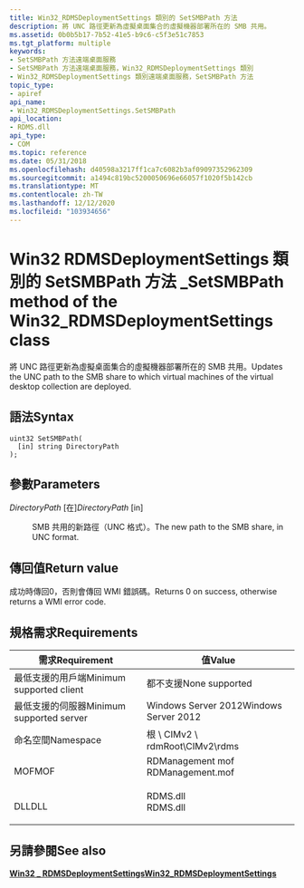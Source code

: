 ```yaml
---
title: Win32_RDMSDeploymentSettings 類別的 SetSMBPath 方法
description: 將 UNC 路徑更新為虛擬桌面集合的虛擬機器部署所在的 SMB 共用。
ms.assetid: 0b0b5b17-7b52-41e5-b9c6-c5f3e51c7853
ms.tgt_platform: multiple
keywords:
- SetSMBPath 方法遠端桌面服務
- SetSMBPath 方法遠端桌面服務，Win32_RDMSDeploymentSettings 類別
- Win32_RDMSDeploymentSettings 類別遠端桌面服務，SetSMBPath 方法
topic_type:
- apiref
api_name:
- Win32_RDMSDeploymentSettings.SetSMBPath
api_location:
- RDMS.dll
api_type:
- COM
ms.topic: reference
ms.date: 05/31/2018
ms.openlocfilehash: d40598a3217ff1ca7c6082b3af09097352962309
ms.sourcegitcommit: a1494c819bc5200050696e66057f1020f5b142cb
ms.translationtype: MT
ms.contentlocale: zh-TW
ms.lasthandoff: 12/12/2020
ms.locfileid: "103934656"
---
```

# <a name="setsmbpath-method-of-the-win32_rdmsdeploymentsettings-class"></a><span data-ttu-id="2525a-106">Win32 RDMSDeploymentSettings 類別的 SetSMBPath 方法 \_</span><span class="sxs-lookup"><span data-stu-id="2525a-106">SetSMBPath method of the Win32\_RDMSDeploymentSettings class</span></span>

<span data-ttu-id="2525a-107">將 UNC 路徑更新為虛擬桌面集合的虛擬機器部署所在的 SMB 共用。</span><span class="sxs-lookup"><span data-stu-id="2525a-107">Updates the UNC path to the SMB share to which virtual machines of the virtual desktop collection are deployed.</span></span>

## <a name="syntax"></a><span data-ttu-id="2525a-108">語法</span><span class="sxs-lookup"><span data-stu-id="2525a-108">Syntax</span></span>


```mof
uint32 SetSMBPath(
  [in] string DirectoryPath
);
```



## <a name="parameters"></a><span data-ttu-id="2525a-109">參數</span><span class="sxs-lookup"><span data-stu-id="2525a-109">Parameters</span></span>

<dl> <dt>

<span data-ttu-id="2525a-110">*DirectoryPath* \[在\]</span><span class="sxs-lookup"><span data-stu-id="2525a-110">*DirectoryPath* \[in\]</span></span>
</dt> <dd>

<span data-ttu-id="2525a-111">SMB 共用的新路徑（UNC 格式）。</span><span class="sxs-lookup"><span data-stu-id="2525a-111">The new path to the SMB share, in UNC format.</span></span>

</dd> </dl>

## <a name="return-value"></a><span data-ttu-id="2525a-112">傳回值</span><span class="sxs-lookup"><span data-stu-id="2525a-112">Return value</span></span>

<span data-ttu-id="2525a-113">成功時傳回0，否則會傳回 WMI 錯誤碼。</span><span class="sxs-lookup"><span data-stu-id="2525a-113">Returns 0 on success, otherwise returns a WMI error code.</span></span>

## <a name="requirements"></a><span data-ttu-id="2525a-114">規格需求</span><span class="sxs-lookup"><span data-stu-id="2525a-114">Requirements</span></span>



| <span data-ttu-id="2525a-115">需求</span><span class="sxs-lookup"><span data-stu-id="2525a-115">Requirement</span></span> | <span data-ttu-id="2525a-116">值</span><span class="sxs-lookup"><span data-stu-id="2525a-116">Value</span></span> |
|-------------------------------------|---------------------------------------------------------------------------------------------|
| <span data-ttu-id="2525a-117">最低支援的用戶端</span><span class="sxs-lookup"><span data-stu-id="2525a-117">Minimum supported client</span></span><br/> | <span data-ttu-id="2525a-118">都不支援</span><span class="sxs-lookup"><span data-stu-id="2525a-118">None supported</span></span><br/>                                                                   |
| <span data-ttu-id="2525a-119">最低支援的伺服器</span><span class="sxs-lookup"><span data-stu-id="2525a-119">Minimum supported server</span></span><br/> | <span data-ttu-id="2525a-120">Windows Server 2012</span><span class="sxs-lookup"><span data-stu-id="2525a-120">Windows Server 2012</span></span><br/>                                                              |
| <span data-ttu-id="2525a-121">命名空間</span><span class="sxs-lookup"><span data-stu-id="2525a-121">Namespace</span></span><br/>                | <span data-ttu-id="2525a-122">根 \\ CIMv2 \\ rdm</span><span class="sxs-lookup"><span data-stu-id="2525a-122">Root\\CIMv2\\rdms</span></span><br/>                                                                |
| <span data-ttu-id="2525a-123">MOF</span><span class="sxs-lookup"><span data-stu-id="2525a-123">MOF</span></span><br/>                      | <dl> <span data-ttu-id="2525a-124"><dt>RDManagement mof</dt></span><span class="sxs-lookup"><span data-stu-id="2525a-124"><dt>RDManagement.mof</dt></span></span> </dl> |
| <span data-ttu-id="2525a-125">DLL</span><span class="sxs-lookup"><span data-stu-id="2525a-125">DLL</span></span><br/>                      | <dl> <span data-ttu-id="2525a-126"><dt>RDMS.dll</dt></span><span class="sxs-lookup"><span data-stu-id="2525a-126"><dt>RDMS.dll</dt></span></span> </dl>         |



## <a name="see-also"></a><span data-ttu-id="2525a-127">另請參閱</span><span class="sxs-lookup"><span data-stu-id="2525a-127">See also</span></span>

<dl> <dt>

[<span data-ttu-id="2525a-128">**Win32 \_ RDMSDeploymentSettings**</span><span class="sxs-lookup"><span data-stu-id="2525a-128">**Win32\_RDMSDeploymentSettings**</span></span>](win32-rdmsdeploymentsettings.md)
</dt> </dl>

 

 





